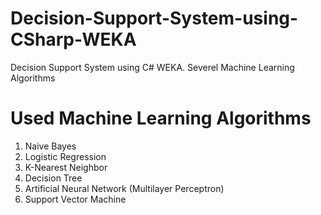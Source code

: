 # Decision-Support-System-using-CSharp-WEKA
Decision Support System using C# WEKA. Severel Machine Learning Algorithms

# Used Machine Learning Algorithms
1) Naive Bayes
2) Logistic Regression
3) K-Nearest Neighbor
4) Decision Tree
5) Artificial Neural Network (Multilayer Perceptron)
6) Support Vector Machine
